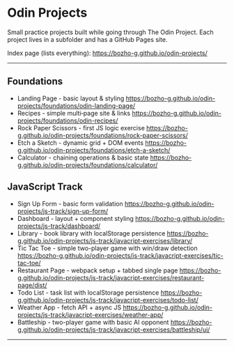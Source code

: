 # Odin Projects

Small practice projects built while going through The Odin Project. Each project lives in a subfolder and has a GitHub Pages site.

Index page (lists everything):
https://bozho-g.github.io/odin-projects/

---
## Foundations

- Landing Page - basic layout & styling
	https://bozho-g.github.io/odin-projects/foundations/odin-landing-page/
- Recipes - simple multi‑page site & links
	https://bozho-g.github.io/odin-projects/foundations/odin-recipes/
- Rock Paper Scissors - first JS logic exercise
	https://bozho-g.github.io/odin-projects/foundations/rock-paper-scissors/
- Etch a Sketch - dynamic grid + DOM events
	https://bozho-g.github.io/odin-projects/foundations/etch-a-sketch/
- Calculator - chaining operations & basic state
	https://bozho-g.github.io/odin-projects/foundations/calculator/

## JavaScript Track

- Sign Up Form - basic form validation
	https://bozho-g.github.io/odin-projects/js-track/sign-up-form/
- Dashboard - layout + component styling
	https://bozho-g.github.io/odin-projects/js-track/dashboard/
- Library - book library with localStorage persistence
	https://bozho-g.github.io/odin-projects/js-track/javacript-exercises/library/
- Tic Tac Toe - simple two-player game with win/draw detection
	https://bozho-g.github.io/odin-projects/js-track/javacript-exercises/tic-tac-toe/
- Restaurant Page - webpack setup + tabbed single page
	https://bozho-g.github.io/odin-projects/js-track/javacript-exercises/restaurant-page/dist/
- Todo List - task list with localStorage persistence
	https://bozho-g.github.io/odin-projects/js-track/javacript-exercises/todo-list/
- Weather App - fetch API + async JS
	https://bozho-g.github.io/odin-projects/js-track/javacript-exercises/weather-app/
- Battleship - two-player game with basic AI opponent
	https://bozho-g.github.io/odin-projects/js-track/javacript-exercises/battleship/ui/
---